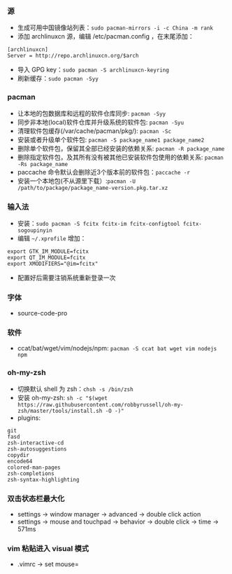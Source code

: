### 源
* 生成可用中国镜像站列表：`sudo pacman-mirrors -i -c China -m rank`
* 添加 archlinuxcn 源，编辑 /etc/pacman.config ，在末尾添加：
```
[archlinuxcn]
Server = http://repo.archlinuxcn.org/$arch
```
* 导入 GPG key：`sudo pacman -S archlinuxcn-keyring`
* 刷新缓存：`sudo pacman -Syy`

### pacman
* 让本地的包数据库和远程的软件仓库同步: `pacman -Syy`
* 同步非本地(local)软件仓库并升级系统的软件包: `pacman -Syu`
* 清理软件包缓存(/var/cache/pacman/pkg/): `pacman -Sc`
* 安装或者升级单个软件包: `pacman -S package_name1 package_name2`
* 删除单个软件包，保留其全部已经安装的依赖关系: `pacman -R package_name`
* 删除指定软件包，及其所有没有被其他已安装软件包使用的依赖关系: `pacman -Rs package_name`
* paccache 命令默认会删除近3个版本前的软件包：`paccache -r`
* 安装一个本地包(不从源里下载）:`pacman -U /path/to/package/package_name-version.pkg.tar.xz`

### 输入法
* 安装：`sudo pacman -S fcitx fcitx-im fcitx-configtool fcitx-sogoupinyin`
* 编辑 `~/.xprofile` 增加：
```
export GTK_IM_MODULE=fcitx
export QT_IM_MODULE=fcitx
export XMODIFIERS="@im=fcitx"
```
* 配置好后需要注销系统重新登录一次

### 字体
* source-code-pro

### 软件
* ccat/bat/wget/vim/nodejs/npm: 
`pacman -S ccat bat wget vim nodejs npm`

### oh-my-zsh
* 切换默认 shell 为 zsh：`chsh -s /bin/zsh`
* 安装 oh-my-zsh:
`sh -c "$(wget https://raw.githubusercontent.com/robbyrussell/oh-my-zsh/master/tools/install.sh -O -)"`
* plugins:
```
git
fasd
zsh-interactive-cd
zsh-autosuggestions
copydir
encode64
colored-man-pages
zsh-completions
zsh-syntax-highlighting
```

### 双击状态栏最大化
* settings -> window manager -> advanced -> double click action
* settings -> mouse and touchpad -> behavior -> double click -> time -> 571ms

### vim 粘贴进入 visual 模式
* .vimrc -> set mouse=
